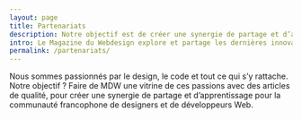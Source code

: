 ```yaml
---
layout: page
title: Partenariats
description: Notre objectif est de créer une synergie de partage et d’apprentissage pour la communauté francophone de designers et de développeurs Web.
intro: Le Magazine du Webdesign explore et partage les dernières innovations en Webdesign et en développement Web.
permalink: /partenariats/ 
---
```

Nous sommes passionnés par le design, le code et tout ce qui s’y rattache.
Notre objectif ? Faire de MDW une vitrine de ces passions avec des articles de qualité, pour créer une synergie de partage et d’apprentissage pour la communauté francophone de designers et de développeurs Web.